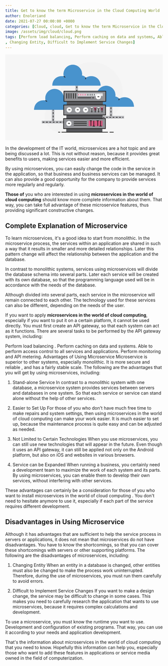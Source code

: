 ```yaml
---
title: Get to know the term Microservice in the Cloud Computing World
author: Enoleriand
date: 2021-07-27 00:00:00 +0000
categories: [Cloud, cloud, Get to know the term Microservice in the Cloud Computing World]
image: /assets/img/cloud/cloud.png
tags: [Perform load balancing, Perform caching on data and systems, Able to perform access control to all services and applications, Perform monitoring and API metering, Stand-alone Service, Easier to Set Up, Not Limited to Certain Technologies, Service can be Expanded
, Changing Entity, Difficult to Implement Service Changes]
---
```


![Desktop View](/assets/img/cloud/cloud.png)

In the development of the IT world, microservices are a hot topic and are being discussed a lot. This is not without reason, because it provides great benefits to users, making services easier and more efficient.

By using microservices, you can easily change the code in the service in the application, so that business and business services can be managed. It can also provide a good opportunity for the company to provide services more regularly and regularly.

**Those of** you who are interested in using **microservices in the world of cloud computing** should know more complete information about them. That way, you can take full advantage of these microservice features, thus providing significant constructive changes.

## Complete Explanation of Microservice
To learn microservices, it's a good idea to start from monolithic. In the microservice process, the services within an application are shared in such a way that it results in smaller and more detailed relationships. Later this pattern change will affect the relationship between the application and the database.

In contrast to monolithic systems, services using microservices will divide the database schema into several parts. Later each service will be created with its own database, so that the programming language used will be in accordance with the needs of the database.

Although divided into several parts, each service in the microservice will remain connected to each other. The technology used for these services can also be different, depending on the needs of the user.

If you want to apply **microservices in the world of cloud computing**, especially if you want to put it on a certain platform, it cannot be used directly. You must first create an API gateway, so that each system can act as it functions. There are several tasks to be performed by the API gateway system, including:

Perform load balancing .
Perform caching on data and systems.
Able to perform access control to all services and applications.
Perform monitoring and API metering.
Advantages of Using Microservice
Microservice is superior to other systems, especially monolithic. It is more secure and reliable , and has a fairly stable scale. The following are the advantages that you will get by using microservices, including:

1. Stand-alone Service
In contrast to a monolithic system with one database, a microservice system provides services between servers and databases in one system. So that each service or service can stand alone without the help of other services.

2. Easier to Set Up
For those of you who don't have much free time to make repairs and system settings, then using microservices in the world of cloud computing can make your work easier. It is much easier to set up, because the maintenance process is quite easy and can be adjusted as needed.

3. Not Limited to Certain Technologies
When you use microservices, you can still use new technologies that will appear in the future. Even though it uses an API gateway, it can still be applied not only on the Android platform, but also on iOS and websites in various browsers.

4. Service can be Expanded
When running a business, you certainly need a development team to maximize the work of each system and its parts. By using microservices, you can enable them to develop their own services, without interfering with other services.

These advantages can certainly be a consideration for those of you who want to install microservices in the world of cloud computing . You don't need to hesitate anymore to use it, especially if each part of the service requires different development.

## Disadvantages in Using Microservice
Although it has advantages that are sufficient to help the service process in servers or applications, it does not mean that microservices do not have disadvantages. You have to know the shortcomings, so that you can cover these shortcomings with servers or other supporting platforms. The following are the disadvantages of microservices, including:

1. Changing Entity
When an entity in a database is changed, other entities must also be changed to make the process work uninterrupted. Therefore, during the use of microservices, you must run them carefully to avoid errors.

2. Difficult to Implement Service Changes
If you want to make a design change, the service may be difficult to change in some cases. This makes you need to carefully research the application that wants to use microservices, because it requires complex calculations and development.

To use a microservice, you must know the runtime you want to use. Development and configuration of existing programs. That way, you can use it according to your needs and application development.

That's the information about microservices in the world of cloud computing that you need to know. Hopefully this information can help you, especially those who want to add these features in applications or service media owned in the field of computerization.
